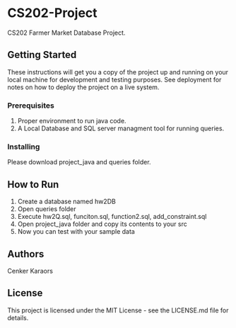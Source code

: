 # CS202-Project
CS202 Farmer Market Database Project.

## Getting Started

These instructions will get you a copy of the project up and running on your local machine for development and testing purposes. See deployment for notes on how to deploy the project on a live system.

### Prerequisites

1) Proper environment to run java code.
2) A Local Database and SQL server managment tool for running queries.

### Installing

Please download project_java and queries folder.

##  How to Run

1) Create a database named hw2DB
2) Open queries folder
3) Execute hw2Q.sql, funciton.sql, function2.sql, add_constraint.sql
4) Open project_java folder and copy its contents to your src
5) Now you can test with your sample data 

## Authors

Cenker Karaors

## License

This project is licensed under the MIT License - see the LICENSE.md file for details.




